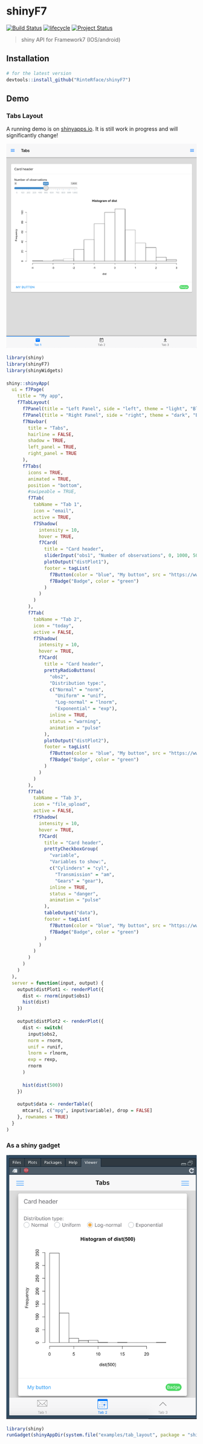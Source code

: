 # shinyF7
[![Build Status](https://travis-ci.org/RinteRface/shinyF7.svg?branch=master)](https://travis-ci.org/RinteRface/shinyF7)
[![lifecycle](https://img.shields.io/badge/lifecycle-maturing-ff69b4.svg)](https://www.tidyverse.org/lifecycle/#maturing)
[![Project Status](http://www.repostatus.org/badges/latest/wip.svg)](http://www.repostatus.org/#wip)

> shiny API for Framework7 (IOS/android)


## Installation

```r
# for the latest version
devtools::install_github("RinteRface/shinyF7")
```

## Demo

### Tabs Layout

A running demo is on [shinyapps.io](https://divadnojnarg.shinyapps.io/shinyF7).
It is still work in progress and will significantly change!

![](man/figures/f7_tab_layout.png)

```r
library(shiny)
library(shinyF7)
library(shinyWidgets)

shiny::shinyApp(
  ui = f7Page(
    title = "My app",
    f7TabLayout(
      f7Panel(title = "Left Panel", side = "left", theme = "light", "Blabla", style = "cover"),
      f7Panel(title = "Right Panel", side = "right", theme = "dark", "Blabla", style = "cover"),
      f7Navbar(
        title = "Tabs",
        hairline = FALSE,
        shadow = TRUE,
        left_panel = TRUE,
        right_panel = TRUE
      ),
      f7Tabs(
        icons = TRUE,
        animated = TRUE,
        position = "bottom",
        #swipeable = TRUE,
        f7Tab(
          tabName = "Tab 1",
          icon = "email",
          active = TRUE,
          f7Shadow(
            intensity = 10,
            hover = TRUE,
            f7Card(
              title = "Card header",
              sliderInput("obs1", "Number of observations", 0, 1000, 500),
              plotOutput("distPlot1"),
              footer = tagList(
                f7Button(color = "blue", "My button", src = "https://www.google.com"),
                f7Badge("Badge", color = "green")
              )
            )
          )
        ),
        f7Tab(
          tabName = "Tab 2",
          icon = "today",
          active = FALSE,
          f7Shadow(
            intensity = 10,
            hover = TRUE,
            f7Card(
              title = "Card header",
              prettyRadioButtons(
                "obs2",
                "Distribution type:",
                c("Normal" = "norm",
                  "Uniform" = "unif",
                  "Log-normal" = "lnorm",
                  "Exponential" = "exp"),
                inline = TRUE,
                status = "warning",
                animation = "pulse"
              ),
              plotOutput("distPlot2"),
              footer = tagList(
                f7Button(color = "blue", "My button", src = "https://www.google.com"),
                f7Badge("Badge", color = "green")
              )
            )
          )
        ),
        f7Tab(
          tabName = "Tab 3",
          icon = "file_upload",
          active = FALSE,
          f7Shadow(
            intensity = 10,
            hover = TRUE,
            f7Card(
              title = "Card header",
              prettyCheckboxGroup(
                "variable",
                "Variables to show:",
                c("Cylinders" = "cyl",
                  "Transmission" = "am",
                  "Gears" = "gear"),
                inline = TRUE,
                status = "danger",
                animation = "pulse"
              ),
              tableOutput("data"),
              footer = tagList(
                f7Button(color = "blue", "My button", src = "https://www.google.com"),
                f7Badge("Badge", color = "green")
              )
            )
          )
        )
      )
    )
  ),
  server = function(input, output) {
    output$distPlot1 <- renderPlot({
      dist <- rnorm(input$obs1)
      hist(dist)
    })

    output$distPlot2 <- renderPlot({
      dist <- switch(
        input$obs2,
        norm = rnorm,
        unif = runif,
        lnorm = rlnorm,
        exp = rexp,
        rnorm
      )

      hist(dist(500))
    })

    output$data <- renderTable({
      mtcars[, c("mpg", input$variable), drop = FALSE]
    }, rownames = TRUE)
  }
)
```


### As a shiny gadget

![](man/figures/f7_gadget.png)

```r
library(shiny)
runGadget(shinyAppDir(system.file("examples/tab_layout", package = "shinyF7")))
```
